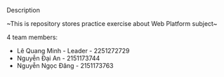 Description

~This is repository stores practice exercise about Web Platform subject~

4 team members:
* Lê Quang Minh - Leader - 2251272729
* Nguyễn Đại An - 2151173744
* Nguyễn Ngọc Đăng - 2151173763





